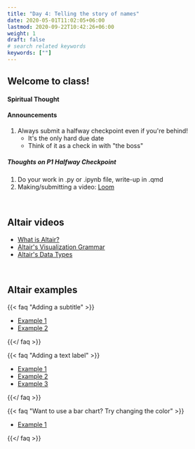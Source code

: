 ```yaml
---
title: "Day 4: Telling the story of names"
date: 2020-05-01T11:02:05+06:00
lastmod: 2020-09-22T10:42:26+06:00
weight: 1
draft: false
# search related keywords
keywords: [""]
---
```


## Welcome to class!

#### Spiritual Thought

#### Announcements

1. Always submit a halfway checkpoint even if you're behind!
    * It's the only hard due date
    * Think of it as a check in with "the boss"

##### Thoughts on P1 Halfway Checkpoint

1. Do your work in .py or .ipynb file, write-up in .qmd
2. Making/submitting a video:  [Loom](https://www.loom.com/)

<br>

## Altair videos

- [What is Altair?](https://www.youtube.com/watch?v=AAuPPorsmJc&t=191s)
- [Altair's Visualization Grammar](https://www.youtube.com/watch?v=U7w1XumKK60)
- [Altair's Data Types](https://www.youtube.com/watch?v=LSEPyCqjoAg)

<br>
<!---------------------
## Let's practice!

Coding example and Q&A

<br>
--------------------->

## Altair examples

{{< faq "Adding a subtitle" >}}

- [Example 1](https://github.com/altair-viz/altair/issues/1919)
- [Example 2](https://stackoverflow.com/questions/57244390/has-anyone-figured-out-a-workaround-to-add-a-subtitle-to-an-altair-generated-cha)

{{</ faq >}}


{{< faq "Adding a text label" >}}

- [Example 1](https://altair-viz.github.io/gallery/scatter_with_labels.html)
- [Example 2](https://altair-viz.github.io/gallery/bar_chart_with_labels.html)
- [Example 3](https://stackoverflow.com/questions/57762169/how-do-you-add-a-single-text-label-to-the-max-point-in-an-altair-scatter-plot)

{{</ faq >}}


{{< faq "Want to use a bar chart? Try changing the color" >}}

- [Example 1](https://altair-viz.github.io/gallery/bar_chart_with_highlighted_bar.html)

{{</ faq >}}

<br>
